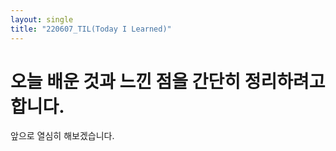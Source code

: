 ```yaml
---
layout: single
title: "220607_TIL(Today I Learned)"
---
```


# 오늘 배운 것과 느낀 점을 간단히 정리하려고 합니다.

앞으로 열심히 해보겠습니다.
